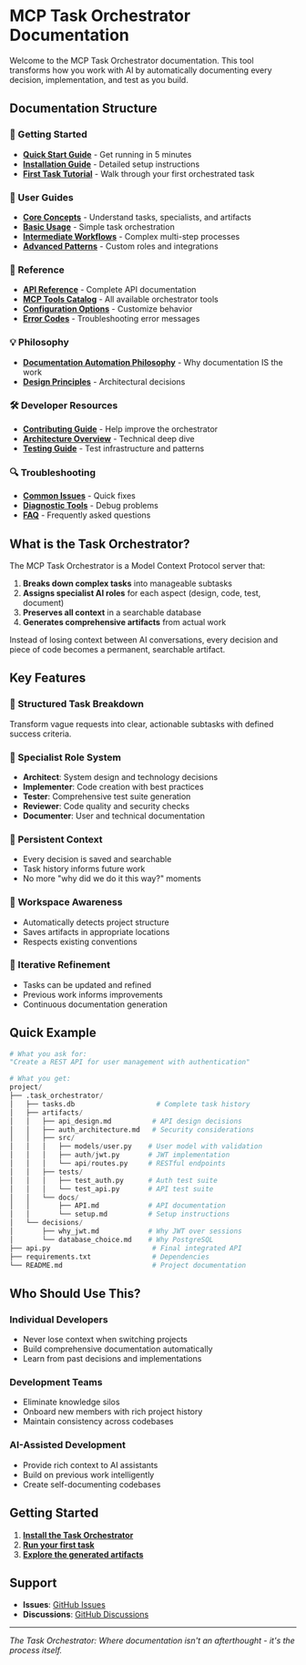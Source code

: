 # MCP Task Orchestrator Documentation

Welcome to the MCP Task Orchestrator documentation. This tool transforms how you work with AI by automatically documenting every decision, implementation, and test as you build.

## Documentation Structure

### 🚀 Getting Started
- **[Quick Start Guide](quick-start/README.md)** - Get running in 5 minutes
- **[Installation Guide](quick-start/installation.md)** - Detailed setup instructions
- **[First Task Tutorial](quick-start/first-task.md)** - Walk through your first orchestrated task

### 📖 User Guides
- **[Core Concepts](users/guides/core-concepts.md)** - Understand tasks, specialists, and artifacts
- **[Basic Usage](users/guides/basic/)** - Simple task orchestration
- **[Intermediate Workflows](users/guides/intermediate/)** - Complex multi-step processes
- **[Advanced Patterns](users/guides/advanced/)** - Custom roles and integrations

### 🔧 Reference
- **[API Reference](reference/api/)** - Complete API documentation
- **[MCP Tools Catalog](reference/tools/)** - All available orchestrator tools
- **[Configuration Options](reference/configuration/)** - Customize behavior
- **[Error Codes](reference/error-codes.md)** - Troubleshooting error messages

### 💡 Philosophy
- **[Documentation Automation Philosophy](PHILOSOPHY.md)** - Why documentation IS the work
- **[Design Principles](developers/architecture/README.md)** - Architectural decisions

### 🛠️ Developer Resources
- **[Contributing Guide](developers/contributing/README.md)** - Help improve the orchestrator
- **[Architecture Overview](developers/architecture/overview.md)** - Technical deep dive
- **[Testing Guide](developers/contributing/testing/)** - Test infrastructure and patterns

### 🔍 Troubleshooting
- **[Common Issues](users/troubleshooting/common-issues/)** - Quick fixes
- **[Diagnostic Tools](users/troubleshooting/diagnostic-tools.md)** - Debug problems
- **[FAQ](users/troubleshooting/faq.md)** - Frequently asked questions

## What is the Task Orchestrator?

The MCP Task Orchestrator is a Model Context Protocol server that:

1. **Breaks down complex tasks** into manageable subtasks
2. **Assigns specialist AI roles** for each aspect (design, code, test, document)
3. **Preserves all context** in a searchable database
4. **Generates comprehensive artifacts** from actual work

Instead of losing context between AI conversations, every decision and piece of code becomes a permanent, searchable artifact.

## Key Features

### 🎯 Structured Task Breakdown
Transform vague requests into clear, actionable subtasks with defined success criteria.

### 👥 Specialist Role System
- **Architect**: System design and technology decisions
- **Implementer**: Code creation with best practices
- **Tester**: Comprehensive test suite generation
- **Reviewer**: Code quality and security checks
- **Documenter**: User and technical documentation

### 💾 Persistent Context
- Every decision is saved and searchable
- Task history informs future work
- No more "why did we do it this way?" moments

### 📁 Workspace Awareness
- Automatically detects project structure
- Saves artifacts in appropriate locations
- Respects existing conventions

### 🔄 Iterative Refinement
- Tasks can be updated and refined
- Previous work informs improvements
- Continuous documentation generation

## Quick Example

```python
# What you ask for:
"Create a REST API for user management with authentication"

# What you get:
project/
├── .task_orchestrator/
│   ├── tasks.db                    # Complete task history
│   ├── artifacts/
│   │   ├── api_design.md          # API design decisions
│   │   ├── auth_architecture.md   # Security considerations
│   │   ├── src/
│   │   │   ├── models/user.py    # User model with validation
│   │   │   ├── auth/jwt.py       # JWT implementation
│   │   │   └── api/routes.py     # RESTful endpoints
│   │   ├── tests/
│   │   │   ├── test_auth.py      # Auth test suite
│   │   │   └── test_api.py       # API test suite
│   │   └── docs/
│   │       ├── API.md            # API documentation
│   │       └── setup.md          # Setup instructions
│   └── decisions/
│       ├── why_jwt.md            # Why JWT over sessions
│       └── database_choice.md    # Why PostgreSQL
├── api.py                         # Final integrated API
├── requirements.txt               # Dependencies
└── README.md                      # Project documentation
```

## Who Should Use This?

### Individual Developers
- Never lose context when switching projects
- Build comprehensive documentation automatically
- Learn from past decisions and implementations

### Development Teams  
- Eliminate knowledge silos
- Onboard new members with rich project history
- Maintain consistency across codebases

### AI-Assisted Development
- Provide rich context to AI assistants
- Build on previous work intelligently
- Create self-documenting codebases

## Getting Started

1. **[Install the Task Orchestrator](quick-start/installation.md)**
2. **[Run your first task](quick-start/first-task.md)**
3. **[Explore the generated artifacts](users/guides/core-concepts.md#artifacts)**

## Support

- **Issues**: [GitHub Issues](https://github.com/EchoingVesper/mcp-task-orchestrator/issues)
- **Discussions**: [GitHub Discussions](https://github.com/EchoingVesper/mcp-task-orchestrator/discussions)

---

*The Task Orchestrator: Where documentation isn't an afterthought - it's the process itself.*